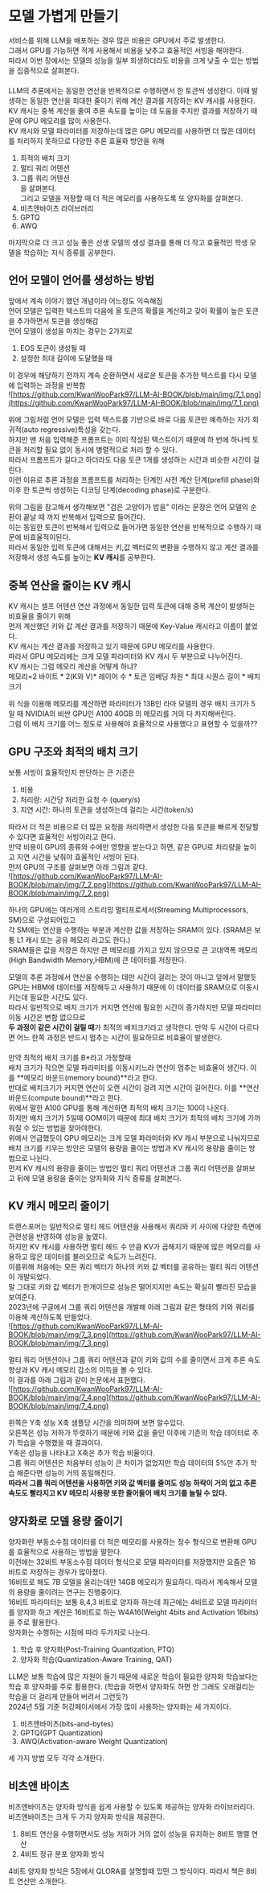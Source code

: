 # 모델 가볍게 만들기  
서비스를 위해 LLM을 배포하는 경우 많은 비용은 GPU에서 주로 발생한다.  
그래서 GPU를 가능하면 적게 사용해서 비용을 낮추고 효율적인 서빙을 해야한다.  
따라서 이번 장에서는 모델의 성능을 일부 희생하더라도 비용을 크게 낮출 수 있는 방법을 집중적으로 살펴본다.  
####  
LLM의 추론에서는 동일한 연산을 반복적으로 수행하면서 한 토큰씩 생성한다. 이때 발생하는 동일한 연산을 최대한 줄이기 위해 계산 결과를 저장하는 KV 캐시를 사용한다.  
KV 캐시는 중복 계산을 줄여 추론 속도를 높이는 데 도움을 주지만 결과를 저장하기 때문에 GPU 메모리를 많이 사용한다.    
KV 캐시와 모델 파라미터를 저장하는데 많은 GPU 메모리를 사용하면 더 많은 데이터를 처리하지 못하므로 다양한 추론 효율화 방안을 위해   
1. 최적의 배치 크기
2. 멀티 쿼리 어텐션
3. 그룹 쿼리 어텐션  
을 살펴본다.    
그리고 모델을 저장할 때 더 적은 메모리를 사용하도록 또 양자화를 살펴본다.
1. 비츠앤바이츠 라이브러리
2. GPTQ
3. AWQ

마지막으로 더 크고 성능 좋은 선생 모델의 생성 결과를 통해 더 작고 효율적인 학생 모델을 학습하는 지식 증류를 공부한다.  

## 언어 모델이 언어를 생성하는 방법  
앞에서 계속 이야기 했던 개념이라 어느정도 익숙해짐  
언어 모델은 입력한 텍스트의 다음에 올 토큰의 확률을 계산하고 갖아 확률이 높은 토큰을 추가하면서 토큰을 생성해감  
언어 모델이 생성을 마치는 경우는 2가지로   
1. EOS 토큰이 생성될 때
2. 설정한 최대 길이에 도달했을 때

이 경우에 해당하기 전까지 계속 순환하면서 새로운 토큰을 추가한 텍스트를 다시 모델에 입력하는 과정을 반복함  
![https://github.com/KwanWooPark97/LLM-AI-BOOK/blob/main/img/7_1.png](https://github.com/KwanWooPark97/LLM-AI-BOOK/blob/main/img/7_1.png)   

위에 그림처럼 언어 모델은 입력 텍스트를 기반으로 바로 다음 토큰만 예측하는 자기 회귀적(auto regressive)특성을 갖는다.  
하지만 맨 처음 입력해준 프롬프트는 이미 작성된 텍스트이기 때문에 하 번에 하나씩 토큰을 처리할 필요 없이 동시에 병렬적으로 처리 할 수 있다.  
따라서 프롬프트가 길다고 하더라도 다음 토큰 1개를 생성하는 시간과 비슷한 시간이 걸린다.  
이런 이유로 추론 과정을 프롬프트를 처리하는 단계인 사전 계산 단계(prefill phase)와 이후 한 토큰씩 생성하는 디코딩 단계(decoding phase)로 구분한다.  

위의 그림을 참고해서 생각해보면 "검은 고양이가 밥을" 이라는 문장은 언어 모델의 순환이 끝날 때 까지 반복해서 입력으로 들어간다.  
이는 동일한 토큰이 반복해서 입력으로 들어가면 동일한 연산을 반복적으로 수행하기 때문에 비효율적이된다.  
따라서 동일한 입력 토큰에 대해서는 키,값 벡터로의 변환을 수행하지 않고 계산 결과를 저장해서 생성 속도를 높이는 **KV 캐시**를 공부한다.  

## 중복 연산을 줄이는 KV 캐시  
KV 캐시는 셀프 어텐션 연산 과정에서 동일한 입력 토큰에 대해 중복 계산이 발생하는 비효율을 줄이기 위해   
먼저 계산했던 키와 값 계산 결과를 저장하기 때문에 Key-Value 캐시라고 이름이 붙었다.    
KV 캐시는 계산 결과를 저장하고 있기 때문에 GPU 메모리를 사용한다.  
따라서 GPU 메모리에는 크게 모델 파라미터와 KV 캐시 두 부분으로 나누어진다.  
KV 캐시는 그럼 메모리 계산을 어떻게 하냐?   
메모리=2 바이트 * 2(K와 V)* 레이어 수 * 토큰 임베딩 차원 * 최대 시퀀스 길이 * 배치 크기  

위 식을 이용해 메모리를 계산하면 파라미터가 13B인 라마 모델의 경우 배치 크기가 5일 때 NVIDIA의 비싼 GPU인 A100 40GB 의 메모리를 거의 다 차지해버린다.  
그럼 이 배치 크기를 어느 정도로 사용해야 효율적으로 사용했다고 표현할 수 있을까??  
####  
## GPU 구조와 최적의 배치 크기  
보통 서빙이 효율적인지 판단하는 큰 기준은  
1. 비용
2. 처리량: 시간당 처리한 요청 수 (query/s)
3. 지연 시간: 하나의 토큰을 생성하는데 걸리는 시간(token/s)

따라서 더 적은 비용으로 더 많은 요청을 처리하면서 생성한 다음 토큰을 빠르게 전달할 수 있다면 효율적인 서빙이라고 한다.  
만약 비용이 GPU의 종류와 수에만 영향을 받는다고 하면, 같은 GPU로 처리량을 높이고 지연 시간을 낮춰야 효율적인 서빙이 된다.  
먼저 GPU의 구조를 살펴보면 아래 그림과 같다.  
![https://github.com/KwanWooPark97/LLM-AI-BOOK/blob/main/img/7_2.png](https://github.com/KwanWooPark97/LLM-AI-BOOK/blob/main/img/7_2.png)   

하나의 GPU에는 여러개의 스트리밍 멀티프로세서(Streaming Multiprocessors, SM)으로 구성되어있고  
각 SM에는 연산을 수행하는 부분과 계산한 값을 저장하는 SRAM이 있다. (SRAM은 보통 L1 캐시 또는 공유 메모리 라고도 한다.)  
SRAM들은 값을 저장은 하지만 큰 메모리를 가지고 있지 않으므로 큰 고대역폭 메모리(High Bandwidth Memory,HBM)에 큰 데이터를 저장한다.  

모델의 추론 과정에서 연산을 수행하는 데만 시간이 걸리는 것이 아니고 앞에서 말했듯 GPU는 HBM에 데이터를 저장해두고 사용하기 때문에 이 데이터를 SRAM으로 이동시키는데 필요한 시간도 있다.  
따라서 일반적으로 배치 크기가 커지면 연산에 필요한 시간이 증가하지만 모델 파라미터 이동 시간은 변함 없으므로  
**두 과정이 같은 시간이 걸릴 때**가 최적의 배치크기라고 생각한다. 만약 두 시간이 다르다면 어느 한쪽 과정은 반드시 멈추는 시간이 필요하므로 비효율이 발생한다.  
####  
만약 최적의 배치 크기를 B*라고 가정할때  
배치 크기가 작으면 모델 파라미터를 이동시키느라 연산이 멈추는 비효율이 생긴다. 이를 **메모리 바운드(memory bound)**라고 한다.  
반대로 배치크기가 커지면 연산이 오랜 시간이 걸려 지연 시간이 길어진다. 이를 **연산 바운드(compute bound)**라고 한다.  
위에서 말한 A100 GPU를 통해 계산하면 최적의 배치 크기는 100이 나온다.  
하지만 배치 크기가 5일때 OOM이기 때문에 최대 배치 크기가 최적의 배치 크기에 가까워질 수 있는 방법을 찾아야한다.  
위에서 언급했듯이 GPU 메모리는 크게 모델 파라미터와 KV 캐시 부분으로 나눠지므로 배치 크기를 키우는 방안은 모델의 용량을 줄이는 방법과 KV 캐시의 용량을 줄이는 방법으로 나뉜다.  
먼저 KV 캐시의 용량을 줄이는 방법인 멀티 쿼리 어텐션과 그룹 쿼리 어텐션을 살펴보고 뒤에 모델 용량을 줄이는 양자화와 지식 증류를 살펴본다.  

## KV 캐시 메모리 줄이기  
트랜스포머는 일반적으로 멀티 헤드 어텐션을 사용해서 쿼리와 키 사이에 다양한 측면에 관련성을 반영하여 성능을 높였다.  
하지만 KV 캐시를 사용하면 멀티 헤드 수 만큼 KV가 곱해지기 때문에 많은 메모리를 사용하고 많은 데이터를 불러오므로 속도가 느려진다.   
이를위해 처음에는 모든 쿼리 벡터가 하나의 키와 값 벡터를 공유하는 멀티 쿼리 어텐션이 개발되었다.  
말 그대로 키와 값 벡터가 한개이므로 성능은 떨어지지만 속도는 확실히 빨라진 모습을 보여준다.  
2023년에 구글에서 그룹 쿼리 어텐션을 개발해 아래 그림과 같은 형태의 키와 쿼리를 이용해 계산하도록 만들었다.  
![https://github.com/KwanWooPark97/LLM-AI-BOOK/blob/main/img/7_3.png](https://github.com/KwanWooPark97/LLM-AI-BOOK/blob/main/img/7_3.png)   

멀티 쿼리 어텐션이나 그룹 쿼리 어텐션과 같이 키와 값의 수를 줄이면서 크게 추론 속도 향상과 KV 캐시 메모리 감소의 이득을 볼 수 있다.  
이 결과를 아래 그림과 같이 논문에서 표현했다.  
![https://github.com/KwanWooPark97/LLM-AI-BOOK/blob/main/img/7_4.png](https://github.com/KwanWooPark97/LLM-AI-BOOK/blob/main/img/7_4.png)   

왼쪽은 Y축 성능 X축 샘플당 시간을 의미하며 보면 알수있다.  
오른쪽은 성능 저하가 뚜렷하기 때문에 키와 값을 줄인 이후에 기존의 학습 데이터로 추가 학습을 수행했을 때 결과이다.  
Y축은 성능을 나타내고 X축은 추가 학습 비율이다.  
그룹 쿼리 어텐션은 처음부터 성능이 큰 차이가 없었지만 학습 데이터의 5%만 추가 학습 해준다면 성능이 거의 동일해진다.  
**따라서 그룹 쿼리 어텐션을 사용하면 키와 값 벡터를 줄여도 성능 하락이 거의 없고 추론 속도도 빨라지고 KV 메모리 사용량 또한 줄어들어 배치 크기를 늘릴 수 있다.**    

####  
## 양자화로 모델 용량 줄이기  
양자화란 부동소수점 데이터를 더 적은 메모리를 사용하는 정수 형식으로 변환해 GPU를 효율적으로 사용하는 방법을 말한다.  
이전에는 32비트 부동소수점 데이터 형식으로 모델 파라미터를 저장했지만 요즘은 16비트로 저장하는 경우가 많아졌다.  
16비트로 해도 7B 모델을 올리는데만 14GB 메모리가 필요하다. 따라서 계속해서 모델의 용량을 줄이려는 연구는 진행중이다.  
16비트 파라미터는 보통 8,4,3 비트로 양자화 하는데 최근에는 4비트로 모델 파라미터를 양자화 하고 계산은 16비트로 하는 W4A16(Weight 4bits and Activation 16bits)을 주로 활용한다.  
양자화는 수행하는 시점에 따라 두가지로 나눈다.  
1. 학습 후 양자화(Post-Training Quantization, PTQ)
2. 양자화 학습(Quantization-Aware Training, QAT)

LLM은 보통 학습에 많은 자원이 들기 때문에 새로운 학습이 필요한 양자화 학습보다는 학습 후 양자화를 주로 활용한다. (학습을 하면서 양자화도 하면 안 그래도 오래걸리는 학습을 더 걸리게 만들어 버려서 그런듯?)  
2024년 5월 기준 허깅페이서에서 가장 많이 사용하는 양자화는 세 가지이다.  
1. 비츠앤바이츠(bits-and-bytes)
2. GPTQ(GPT Quantization)
3. AWQ(Activation-aware Weight Quantization)

세 가지 방법 모두 각각 소개한다.  

####  
## 비츠앤 바이츠  
비츠앤바이츠는 양자화 방식을 쉽게 사용할 수 있도록 제공하는 양자화 라이브러리다.  
비츠앤바이츠는 크게 두 가지 양자화 방식을 제공한다.  
1. 8비트 연산을 수행하면서도 성능 저하가 거의 없이 성능을 유지하는 8비트 행렬 연산
2. 4비트 정규 분포 양자화 방식

4비트 양자화 방식은 5장에서 QLORA를 설명할때 있떤 그 방식이다. 따라서 책은 8비트 연산만 소개한다.  


